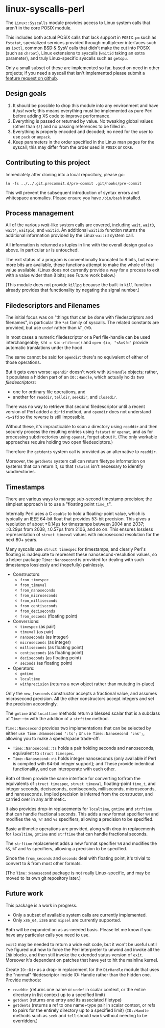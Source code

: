 # linux-syscalls-perl

The `Linux::Syscalls` module provides access to Linux system calls that aren't
in the core POSIX module.

This includes both actual POSIX calls that lack support in `POSIX.pm` such as
`fstatat`, specialized services provided through multiplexer interfaces such as
`ioctl`, common BSD & SysV calls that didn't make the cut into POSIX (such as
`chroot`), Linux extensions to syscalls (`waitid` taking an extra parameter),
and truly Linux-specific syscalls such as `getcpu`.

Only a small subset of these are implemented so far, based on need in other
projects; if you need a syscall that isn't implemented please submit a [feature
request on github](https://github.com/kurahaupo/linux-syscalls-perl/issues).

## Design goals

1. It should be possible to drop this module into any environment and have it
   _just work_; this means everything must be implemented as pure Perl before
   adding XS code to improve performance.
2. Everything is passed or returned by value. No tweaking global values (other
   than `$!`) and no passing references to be filled in.
3. Everything is properly encoded and decoded; no need for the user to use
   `pack` or `unpack`.
4. Keep parameters in the order specified in the Linux man pages for the
   syscall; this may differ from the order used in `POSIX` or `CORE`.

## Contributing to this project

Immediately after cloning into a local repository, please go:

    ln -fs ../../.git.precommit.d/pre-commit .git/hooks/pre-commit

This will prevent the subsequent introduction of syntax errors and whitespace
anomalies. Please ensure you have `/bin/bash` installed.

## Process management

All of the various *wait*-like system calls are covered, including `wait`,
`wait3`, `wait4`, `waitpid`, and `waitid`. An additional `waitid5` function
returns the additional information provided by the Linux `waitid` system call.

All information is returned as tuples in line with the overall design goal as
above. In particular `$?` is untouched.

The exit status of a program is conventionally truncated to 8 bits, but where
more bits are available, these functions attempt to make the whole of that
value available. (Linux does not currently provide a way for a process to exit
with a value wider than 8 bits; see Future work below.)

(This module does not provide `killpg` because the built-in `kill` function
already provides that functionality by negating the signal number.)

## Filedescriptors and Filenames

The initial focus was on "things that can be done with filedescriptors and
filenames", in particular the `*at` family of syscalls. The related constants
are provided, but use `undef` rather than `AT_CWD`.

In most cases a numeric filedescriptor or a Perl file-handle can be used
interchangeably; `$fd = $io->fileno()` and `open $io, "<&=$fd"` provide
automatic translations under the hood.

The same cannot be said for `opendir`: there's no equivalent of either of those
operations.

But it gets even worse: `opendir` doesn't work with `DirHandle` objects;
rather, it populates a hidden part of an `IO::Handle`, which actually holds
*two filedescriptors*:
 * one for ordinary file operations, and
 * another for `readdir`, `telldir`, `seekdir`, and `closedir`.

There was no way to retrieve that second filedescriptor until a recent version
of Perl added a `dirfd` method, and `opendir` does not understand `<&=$fd` so
the reverse is still impossible.

Without these, it's impracticable to scan a directory using `readdir` and then
securely process the resulting entries using `fstatat` or `openat`, and as for
processing subdirectories using `openat`, forget about it. (The only workable
approaches require holding two open filedesciptors.)

Therefore the `getdents` system call is provided as an alternative to
`readdir`.

Moreover, the `getdents` system call can return filetype information on systems
that can return it, so that `fstatat` isn't necessary to identify
subdirectories.

## Timestamps

There are various ways to manage sub-second timestamp precision; the simplest
approach is to use a "floating point `time_t`".

Internally Perl uses a C `double` to hold a floating-point value, which is
typically an IEEE 64-bit float that provides 53-bit precision. This gives a
resolution of about ±0.14µs for timestamps between 2004 and 2037; ±0.29µs from
2038, ±0.57µs from 2106, and so on. This ensures lossless representation of
`struct timeval` values with microsecond resolution for the next 80+ years.

Many syscalls use `struct timespec` for timestamps, and clearly Perl's floating
is inadequate to represent these nanosecond-resolution values, so a helper
package `Time::Nanosecond` is provided for dealing with such timestamps
losslessly and (hopefully) painlessly.

* Constructors:
  * `from_timespec`
  * `from_timeval`
  * `from_nanoseconds`
  * `from_microseconds`
  * `from_milliseconds`
  * `from_centiseconds`
  * `from_deciseconds`
  * `from_seconds` (floating point)
* Conversions:
  * `timespec` (as pair)
  * `timeval` (as pair)
  * `nanoseconds` (as integer)
  * `microseconds` (as integer)
  * `milliseconds` (as floating point)
  * `centiseconds` (as floating point)
  * `deciseconds` (as floating point)
  * `seconds` (as floating point)
* Operators:
  * `gmtime`
  * `localtime`
  * `withprecision` (returns a new object rather than mutating in-place)

Only the `new_fseconds` constructor accepts a fractional value, and assumes
microsecond precision. All the other constructors accept integers and set
the precision accordingly.

The `gmtime` and `localtime` methods return a blessed scalar that is a subclass
of `Time::tm` with the addition of a `strftime` method.

`Time::Nanosecond` provides two implementations that can be selected by
either `use Time::Nanosecond ':ts';` or `use Time::Nanosecond ':ns';`,
allowing you to make a speed/space trade-off:

  * `Time::Nanosecond::ts` holds a pair holding seconds and nanoseconds,
    equivalent to `struct timespec`.
  * `Time::Nanosecond::ns` holds integer nanoseconds (only available if Perl is
    compiled with 64-bit integer support); and
These provide indentical functionality, and can interoperate with each other.

Both of them provide the same interface for converting
to/from the equivalents of `struct timespec`, `struct timeval`, floating-point
`time_t`, and integer seconds, deciseconds, centiseconds, milliseconds,
microseconds, and nanoseconds. Implied precision is inferred from the
constructor, and carried over in any arithmetic.

It also provides drop-in replacements for `localtime`, `gmtime` and `strftime`
that can handle fractional seconds. This adds a new format specifier `%N` and
modifies the `%S`, `%T` and `%s` specifiers, allowing a precision to be
specified.

Basic arithmetic operations are provided, along with drop-in replacements for
`localtime`, `gmtime` and `strftime` that can handle fractional seconds.

The `strftime` replacement adds a new format specifier `%N` and modifies the
`%S`, `%T` and `%s` specifiers, allowing a precision to be specified.

Since the `from_seconds` and `seconds` deal with floating point, it's trivial to
convert to & from most other formats.

(The `Time::Nanosecond` package is not really Linux-specific, and may be moved
to its own git repository later.)

## Future work

This package is a work in progress.

* Only a subset of available system calls are currently implemented.
* Only `x86_64`, `i386` and `mipsel` are currently supported.

Both will be expanded on as as-needed basis. Please let me know if you have any
particular calls you need to use.

`exit2` may be needed to return a wide exit code, but it won't be useful until
I've figured out how to force the Perl interpreter to unwind and invoke all the
`END` blocks, and then still invoke the extended status version of `exit`.
Moreover it's dependent on patches that have yet to hit the mainline kernel.

Create `IO::Dir` as a drop-in replacement for the `DirHandle` module that uses
the "normal" filedescriptor inside IO::Handle rather than the hidden one. Provide
methods:
  * `readdir` (returns one name or `undef` in scalar context, or the entire
    directory in list context up to a specified limit)
  * `getdent` (returns one entry and its associated filetype)
  * `getdents` (returns a ref to one name+type pair in scalar context, or
    refs to pairs for the entirely directory up to a specified limit)
(`IO::Handle`  methods such as `seek` and `tell` should work without needing to
be overridden.)
